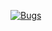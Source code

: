 [![Bugs](https://sonarcloud.io/api/project_badges/measure?project=fssa-batch3_uthra.boopathy__web_project&metric=bugs)](https://sonarcloud.io/summary/new_code?id=fssa-batch3_uthra.boopathy__web_project)